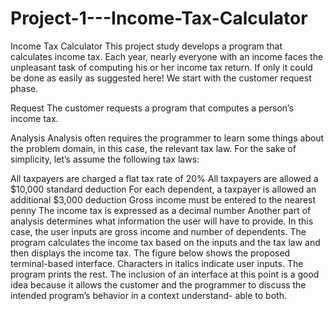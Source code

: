 # Project-1---Income-Tax-Calculator

Income Tax Calculator
This project study develops a program that calculates income tax. Each year, nearly everyone with an income faces the unpleasant task of computing his or her income tax return. If only it could be done as easily as suggested here! We start with the customer request phase.

Request
The customer requests a program that computes a person’s income tax.

Analysis
Analysis often requires the programmer to learn some things about the problem domain, in this case, the relevant tax law. For the sake of simplicity, let’s assume the following tax laws:

All taxpayers are charged a flat tax rate of 20%
All taxpayers are allowed a $10,000 standard deduction
For each dependent, a taxpayer is allowed an additional $3,000 deduction
Gross income must be entered to the nearest penny
The income tax is expressed as a decimal number
Another part of analysis determines what information the user will have to provide. In this case, the user inputs are gross income and number of dependents. The program calculates the income tax based on the inputs and the tax law and then displays the income tax. The figure below shows the proposed terminal-based interface. Characters in italics indicate user inputs. The program prints the rest. The inclusion of an interface at this point is a good idea because it allows the customer and the programmer to discuss the intended program’s behavior in a context understand- able to both.
